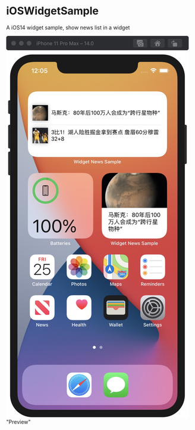 # iOSWidgetSample
A iOS14 widget sample, show news list in a widget

![1601000598032.png](https://github.com/ken-hanks/iOSWidgetSample/blob/master/Docs/1601000598032.jpg?raw=true) "Preview"
